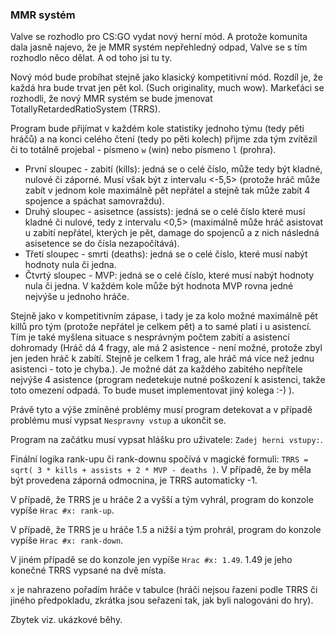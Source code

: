 ### MMR systém

Valve se rozhodlo pro CS:GO vydat nový herní mód. A protože
komunita dala jasně najevo, že je MMR systém nepřehledný
odpad, Valve se s tím rozhodlo něco dělat. A od toho jsi tu ty.

Nový mód bude probíhat stejně jako klasický kompetitivní mód. Rozdíl je, že každá hra bude trvat jen pět kol. (Such originality, much wow). Markeťáci se rozhodli, že nový MMR systém se bude jmenovat TotallyRetardedRatioSystem (TRRS).

Program bude přijímat v každém kole statistiky jednoho týmu (tedy pěti
hráčů) a na konci celého čtení (tedy po pěti kolech) přijme zda tým zvítězil či to totálně projebal - písmeno `w` (win) nebo písmeno `l`
(prohra).

- První sloupec - zabití (kills): jedná se o celé číslo, může tedy být kladné,
nulové či záporné. Musí však být z intervalu <-5,5> (protože hráč může zabít v jednom kole maximálně pět nepřátel a stejně tak může zabít 4 spojence a spáchat samovraždu).
- Druhý sloupec - asisetnce (assists): jedná se o celé číslo které musí kladné
či nulové, tedy z intervalu <0,5> (maximálně může hráč asistovat u zabití nepřátel, kterých je pět, damage do spojenců a z nich následná asisetence se do čísla nezapočítává). 
- Třetí sloupec - smrti (deaths): jedná se o celé číslo, které musí nabýt
hodnoty nula či jedna.
- Čtvrtý sloupec - MVP: jedná se o celé číslo, které musí nabýt hodnoty nula
či jedna. V každém kole může být hodnota MVP rovna jedné nejvýše u jednoho hráče.

Stejně jako v kompetitivním zápase, i tady je za kolo možné maximálně pět killů pro tým (protože nepřátel je celkem pět) a to samé platí i u asistencí. Tím je také myšlena situace s nesprávným počtem zabití a asistencí dohromady (Hráč dá 4 fragy, ale má 2 asistence - není možné, protože zbyl jen jeden hráč k zabítí. Stejně je celkem 1 frag, ale hráč má více než jednu asistenci - toto je chyba.).
Je možné dát za každého zabitého nepřítele nejvýše 4 asistence (program nedetekuje nutné poškození k asistenci, takže toto omezení odpadá. To bude muset implementovat jiný kolega :-) ).

Právě tyto a výše zmíněné problémy musí program detekovat a v případě
problému musí vypsat `Nespravny vstup` a ukončit se.

Program na začátku musí vypsat hlášku pro uživatele: `Zadej herni vstupy:`.

Finální logika rank-upu či rank-downu spočívá v magické formuli:
`TRRS = sqrt( 3 * kills + assists + 2 * MVP - deaths )`.
V případě, že by měla být provedena záporná odmocnina, je TRRS automaticky -1.

V případě, že TRRS je u hráče 2 a vyšší a tým vyhrál, program do konzole
vypíše `Hrac #x: rank-up`.

V případě, že TRRS je u hráče 1.5 a nižší a tým prohrál, program do konzole vypíše `Hrac #x: rank-down`.

V jiném případě se do konzole jen vypíše `Hrac #x: 1.49`. 1.49 je jeho konečné TRRS vypsané na dvě místa.

`x` je nahrazeno pořadím hráče v tabulce (hráči nejsou řazeni podle TRRS či jiného předpokladu, zkrátka jsou seřazeni tak, jak byli nalogováni do hry).

Zbytek viz. ukázkové běhy.
